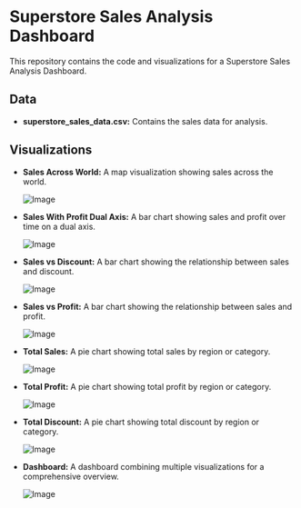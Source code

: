 # Superstore Sales Analysis Dashboard

This repository contains the code and visualizations for a Superstore Sales Analysis Dashboard.

## Data

* **superstore_sales_data.csv:** Contains the sales data for analysis.

## Visualizations

* **Sales Across World:**
   A map visualization showing sales across the world.
  
   ![Image](https://github.com/harsharma30/Projects/blob/20e5568fc63b2e4fd8e99e71fcb481775424611a/PROJECT%201%20SuperStore%20Sales%20Analysis%20Dashboard/Images/Screenshot%202024-09-15%20114133.png)

  
* **Sales With Profit Dual Axis:**
   A bar chart showing sales and profit over time on a dual axis.
  
  ![Image](https://github.com/harsharma30/Projects/blob/20e5568fc63b2e4fd8e99e71fcb481775424611a/PROJECT%201%20SuperStore%20Sales%20Analysis%20Dashboard/Images/Screenshot%202024-09-15%20114146.png)

  
* **Sales vs Discount:**
   A bar chart showing the relationship between sales and discount.
  
    ![Image](https://github.com/harsharma30/Projects/blob/20e5568fc63b2e4fd8e99e71fcb481775424611a/PROJECT%201%20SuperStore%20Sales%20Analysis%20Dashboard/Images/Screenshot%202024-09-15%20114200.png)

  
* **Sales vs Profit:**
   A bar chart showing the relationship between sales and profit.
  
  ![Image](https://github.com/harsharma30/Projects/blob/20e5568fc63b2e4fd8e99e71fcb481775424611a/PROJECT%201%20SuperStore%20Sales%20Analysis%20Dashboard/Images/Screenshot%202024-09-15%20114211.png)

  
* **Total Sales:**
  A pie chart showing total sales by region or category.
  
   ![Image](https://github.com/harsharma30/Projects/blob/20e5568fc63b2e4fd8e99e71fcb481775424611a/PROJECT%201%20SuperStore%20Sales%20Analysis%20Dashboard/Images/Screenshot%202024-09-15%20114224.png)

  
* **Total Profit:**
   A pie chart showing total profit by region or category.
  
  ![Image](https://github.com/harsharma30/Projects/blob/20e5568fc63b2e4fd8e99e71fcb481775424611a/PROJECT%201%20SuperStore%20Sales%20Analysis%20Dashboard/Images/Screenshot%202024-09-15%20114235.png)

  
* **Total Discount:**
  A pie chart showing total discount by region or category.
  
  ![Image](https://github.com/harsharma30/Projects/blob/20e5568fc63b2e4fd8e99e71fcb481775424611a/PROJECT%201%20SuperStore%20Sales%20Analysis%20Dashboard/Images/Screenshot%202024-09-15%20114246.png)

  
* **Dashboard:**
  A dashboard combining multiple visualizations for a comprehensive overview.
  
  ![Image](https://github.com/harsharma30/Projects/blob/20e5568fc63b2e4fd8e99e71fcb481775424611a/PROJECT%201%20SuperStore%20Sales%20Analysis%20Dashboard/Images/Screenshot%202024-09-15%20114305.png)
